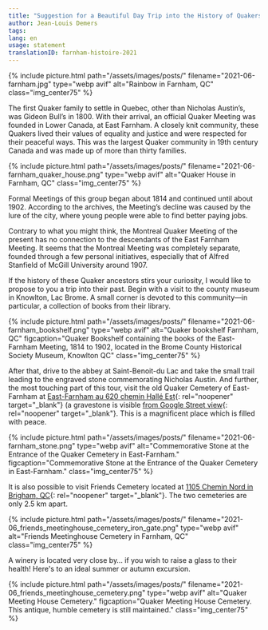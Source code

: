 ```yaml
---
title: "Suggestion for a Beautiful Day Trip into the History of Quakers in Quebec: East-Farnham"
author: Jean-Louis Demers
tags: 
lang: en
usage: statement
translationID: farnham-histoire-2021
---
```

{% include picture.html path="/assets/images/posts/" filename="2021-06-farnham.jpg" type="webp avif" alt="Rainbow in Farnham, QC" class="img_center75" %}

The first Quaker family to settle in Quebec, other than Nicholas Austin’s, was Gideon Bull’s in 1800. With their arrival, an official Quaker Meeting was founded in Lower Canada, at East Farnham. A closely knit community, these Quakers lived their values of equality and justice and were respected for their peaceful ways. This was the largest Quaker community in 19th century Canada and was made up of more than thirty families.

{% include picture.html path="/assets/images/posts/" filename="2021-06-farnham_quaker_house.png" type="webp avif" alt="Quaker House in Farnham, QC" class="img_center75" %}

Formal Meetings of this group began about 1814 and continued until about 1902. According to the archives, the Meeting’s decline was caused by the lure of the city, where young people were able to find better paying jobs.

Contrary to what you might think, the Montreal Quaker Meeting of the present has no connection to the descendants of the East Farnham Meeting. It seems that the Montreal Meeting was completely separate, founded through a few personal initiatives, especially that of Alfred Stanfield of McGill University around 1907.

If the history of these Quaker ancestors stirs your curiosity, I would like to propose to you a trip into their past. Begin with a visit to the county museum in Knowlton, Lac Brome.  A small corner is devoted to this community—in particular, a collection of books from their library. 
 
{% include picture.html path="/assets/images/posts/" filename="2021-06-farnham_bookshelf.png" type="webp avif" alt="Quaker bookshelf Farnham, QC" figcaption="Quaker Bookshelf containing the books of the East-Farnham Meeting, 1814 to 1902, located in the Brome County  Historical Society Museum, Knowlton QC" class="img_center75" %}

After that, drive to the abbey at Saint-Benoit-du Lac and take the small trail leading to the engraved stone commemorating Nicholas Austin.  And further, the most touching part of this tour, visit the old Quaker Cemetery of East-Farnham at [East-Farnham au 620 chemin Hallé Est](https://goo.gl/maps/fuKcRMtdhPhjcW5g9){: rel="noopener" target="_blank"} (a gravestone is visible [from Google Street view](https://www.google.com/maps/@45.2409416,-72.7530473,3a,15y,176.46h,92.86t/data=!3m7!1e1!3m5!1s_wekPry01q05fAddf8P1kA!2e0!6shttps:%2F%2Fstreetviewpixels-pa.googleapis.com%2Fv1%2Fthumbnail%3Fpanoid%3D_wekPry01q05fAddf8P1kA%26cb_client%3Dmaps_sv.tactile.gps%26w%3D203%26h%3D100%26yaw%3D331.0656%26pitch%3D0%26thumbfov%3D100!7i13312!8i6656){: rel="noopener" target="_blank"}. This is a magnificent place which is filled with peace. 

{% include picture.html path="/assets/images/posts/" filename="2021-06-farnham_stone.png" type="webp avif" alt="Commemorative Stone at the Entrance of the Quaker Cemetery in East-Farnham." figcaption="Commemorative Stone at the Entrance of the Quaker Cemetery in East-Farnham." class="img_center75" %}

It is also possible to visit Friends Cemetery located at [1105 Chemin Nord in Brigham, QC](https://goo.gl/maps/F6DG8HW8wR37N3NZA){: rel="noopener" target="_blank"}. The two cemeteries are only 2.5 km apart.

{% include picture.html path="/assets/images/posts/" filename="2021-06_friends_meetinghouse_cemetery_iron_gate.png" type="webp avif" alt="Friends Meetinghouse Cemetery in Farnham, QC" class="img_center75" %}

A winery is located very close by… if you wish to raise a glass to their health!  Here's to an ideal summer or autumn excursion.

{% include picture.html path="/assets/images/posts/" filename="2021-06_friends_meetinghouse_cemetery.png" type="webp avif" alt="Quaker Meeting House Cemetery." figcaption="Quaker Meeting House Cemetery. This antique, humble cemetery is still maintained." class="img_center75" %}

